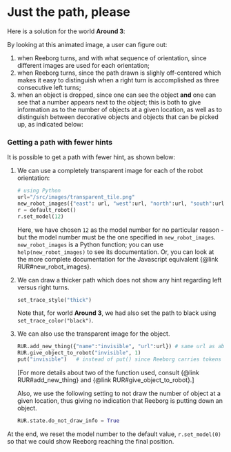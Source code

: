# Just the path, please


Here is a solution for the world **Around 3**:



By looking at this animated image, a user can figure out:

1. when Reeborg turns, and with what sequence of orientation,
   since different images are used for each orientation;
2. when Reeborg turns, since the path drawn is slighly off-centered which
   makes it easy to distinguish when a right turn is accomplished as three
   consecutive left turns;
3. when an object is dropped, since one can see the object **and** one can
   see that a number appears next to the object; this is both to give
   information as to the number of objects at a given location, as well
   as to distinguish between decorative objects and objects that can be
   picked up, as indicated below:


### Getting a path with fewer hints

It is possible to get a path with fewer hint, as shown below:



1.  We can use a completely transparent image for each of the robot orientation:

    ```python
    # using Python
    url="/src/images/transparent_tile.png"
    new_robot_images({"east": url, "west":url, "north":url, "south":url, "model":12})
    r = default_robot()
    r.set_model(12)
    ```
    Here, we have chosen `12` as the model number for no particular reason - but
    the model number must be the one specified in `new_robot_images`.
    `new_robot_images` is a Python function; you can use `help(new_robot_images)`
    to see its documentation.  Or, you can look at the more complete documentation
    for the Javascript equivalent {@link RUR#new_robot_images}.

2.  We can draw a thicker path which does not show any hint regarding left
    versus right turns.

    ```python
    set_trace_style("thick")
    ```

    Note that, for world **Around 3**, we had also set the path to black
    using `set_trace_color("black")`.

3.  We can also use the transparent image for the object.

    ```python
    RUR.add_new_thing({"name":"invisible", "url":url}) # same url as above
    RUR.give_object_to_robot("invisible", 1)
    put("invisible")   # instead of put() since Reeborg carries tokens as well
    ```
    [For more details about two of the function used, consult
    {@link RUR#add_new_thing} and {@link RUR#give_object_to_robot}.]

    Also, we use the following setting to not draw the number of object
    at a given location, thus giving no indication that Reeborg is putting
    down an object.

    ```python
    RUR.state.do_not_draw_info = True
    ```


At the end, we reset the model number to the default value,
`r.set_model(0)` so that we could show Reeborg reaching the final position.





